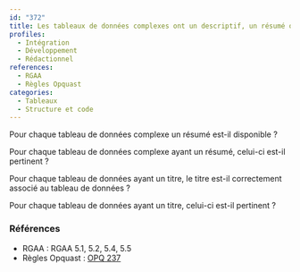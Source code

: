 ```yaml
---
id: "372"
title: Les tableaux de données complexes ont un descriptif, un résumé ou un titre pertinent.
profiles:
  - Intégration
  - Développement
  - Rédactionnel
references:
  - RGAA
  - Règles Opquast
categories:
  - Tableaux
  - Structure et code
---
```


Pour chaque tableau de données complexe un résumé est-il disponible ?

Pour chaque tableau de données complexe ayant un résumé, celui-ci est-il pertinent ?

Pour chaque tableau de données ayant un titre, le titre est-il correctement associé au tableau de données ?

Pour chaque tableau de données ayant un titre, celui-ci est-il pertinent ?

### Références

*   RGAA : RGAA 5.1, 5.2, 5.4, 5.5
*   Règles Opquast : [OPQ 237](https://checklists.opquast.com/fr/assurance-qualite-web/les-titres-des-tableaux-de-donnees-sont-renseignes)
